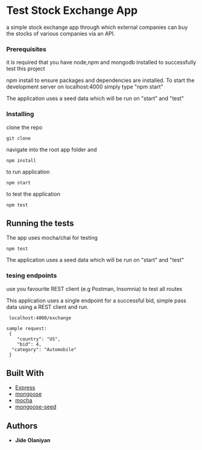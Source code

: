 # Test Stock Exchange App

a simple stock exchange app through which external companies can buy the stocks of 
various companies via an API.
 

### Prerequisites

 it is required that you have node,npm and mongodb installed to successfully test this project 

 npm install to ensure packages and dependencies are installed.
 To start the development server on localhost:4000 simply type "npm start"

The application uses a seed data which will be run on "start" and "test"

### Installing


clone the repo  

```
git clone 
```

navigate into the root app folder and 

```
npm install
```

to run application

```
npm start
```

to test the application

```
npm test
```

## Running the tests

The app uses mocha/chai for testing

```
npm test
```

The application uses a seed data which will be run on "start" and "test"

### tesing endpoints
use you favourite REST client (e.g Postman, Insomnia) to test all routes

This application uses a single endpoint for a successful bid, simple pass
data using a REST client and run.

```
 localhost:4000/exchange
```

```
sample request:
 {
	"country": "US",
	"bid": 4,
  "category": "Automobile"
 }
```

## Built With

* [Express](http://expressjs.com)
* [mongoose](https://mongoosejs.com)
* [mocha](https://mochajs.org)
* [mongoose-seed](https://www.npmjs.com/search?q=mongoose-seed)

 
## Authors

* **Jide Olaniyan** 



